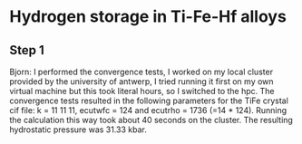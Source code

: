 # Hydrogen storage in Ti-Fe-Hf alloys
## Step 1
Bjorn: I performed the convergence tests, I worked on my local cluster provided by the university of antwerp, I tried running it first on my own virtual machine but this took literal hours, so I switched to the hpc.
The convergence tests resulted in the following parameters for the TiFe crystal cif file: k = 11 11 11, ecutwfc = 124 and ecutrho = 1736 (=14 * 124). Running the calculation this way took about 40 seconds on the cluster. The resulting hydrostatic pressure was 31.33 kbar.

